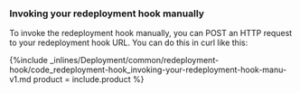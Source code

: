 <!--  usedin: [ _legacy_docker/deployment/redeployment-hook-v1.md, _maestro/Deployment/redeployment-hook-v1.md, _node/deployment/redeployment-hook-v1.md, _rails/deployment/redeployment-hook-v1.md, _skycap/deployment/redeployment-hook-v1.md] -->


### Invoking your redeployment hook manually

To invoke the redeployment hook manually, you can POST an HTTP request to your redeployment hook URL. You can do this in curl like this:



{%include _inlines/Deployment/common/redeployment-hook/code_redeployment-hook_invoking-your-redeployment-hook-manu-v1.md  product = include.product %}







